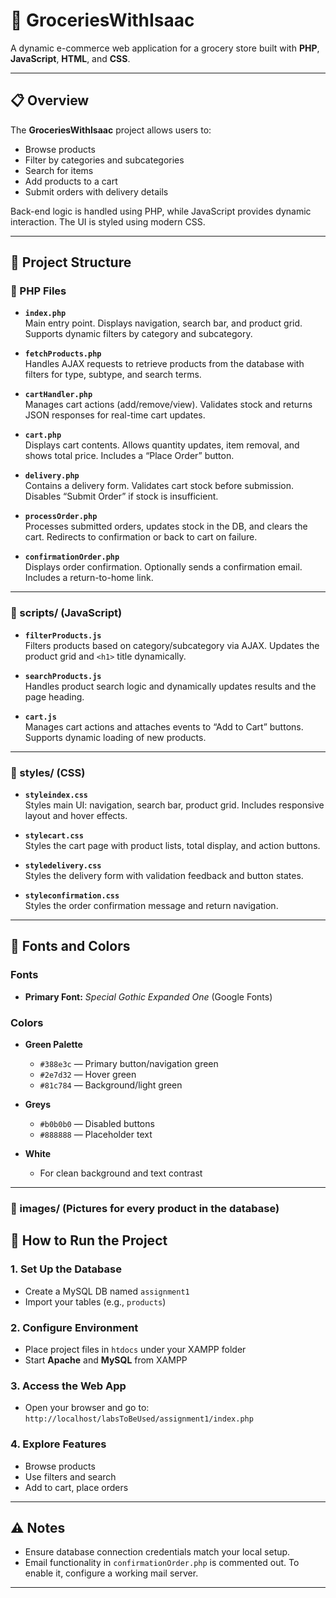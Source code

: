 # 🛒 GroceriesWithIsaac

A dynamic e-commerce web application for a grocery store built with **PHP**, **JavaScript**, **HTML**, and **CSS**.

---

## 📋 Overview

The **GroceriesWithIsaac** project allows users to:

- Browse products
- Filter by categories and subcategories
- Search for items
- Add products to a cart
- Submit orders with delivery details

Back-end logic is handled using PHP, while JavaScript provides dynamic interaction. The UI is styled using modern CSS.

---

## 📁 Project Structure

### 📂 PHP Files

- **`index.php`**  
  Main entry point. Displays navigation, search bar, and product grid. Supports dynamic filters by category and subcategory.

- **`fetchProducts.php`**  
  Handles AJAX requests to retrieve products from the database with filters for type, subtype, and search terms.

- **`cartHandler.php`**  
  Manages cart actions (add/remove/view). Validates stock and returns JSON responses for real-time cart updates.

- **`cart.php`**  
  Displays cart contents. Allows quantity updates, item removal, and shows total price. Includes a “Place Order” button.

- **`delivery.php`**  
  Contains a delivery form. Validates cart stock before submission. Disables “Submit Order” if stock is insufficient.

- **`processOrder.php`**  
  Processes submitted orders, updates stock in the DB, and clears the cart. Redirects to confirmation or back to cart on failure.

- **`confirmationOrder.php`**  
  Displays order confirmation. Optionally sends a confirmation email. Includes a return-to-home link.

---

### 📂 scripts/ (JavaScript)

- **`filterProducts.js`**  
  Filters products based on category/subcategory via AJAX. Updates the product grid and `<h1>` title dynamically.

- **`searchProducts.js`**  
  Handles product search logic and dynamically updates results and the page heading.

- **`cart.js`**  
  Manages cart actions and attaches events to “Add to Cart” buttons. Supports dynamic loading of new products.

---

### 📂 styles/ (CSS)

- **`styleindex.css`**  
  Styles main UI: navigation, search bar, product grid. Includes responsive layout and hover effects.

- **`stylecart.css`**  
  Styles the cart page with product lists, total display, and action buttons.

- **`styledelivery.css`**  
  Styles the delivery form with validation feedback and button states.

- **`styleconfirmation.css`**  
  Styles the order confirmation message and return navigation.

---

## 🎨 Fonts and Colors

### Fonts
- **Primary Font:** *Special Gothic Expanded One* (Google Fonts)

### Colors
- **Green Palette**  
  - `#388e3c` — Primary button/navigation green  
  - `#2e7d32` — Hover green  
  - `#81c784` — Background/light green

- **Greys**  
  - `#b0b0b0` — Disabled buttons  
  - `#888888` — Placeholder text

- **White**  
  - For clean background and text contrast

---

### 📂 images/ (Pictures for every product in the database)

## 🚀 How to Run the Project

### 1. Set Up the Database

- Create a MySQL DB named `assignment1`
- Import your tables (e.g., `products`)

### 2. Configure Environment

- Place project files in `htdocs` under your XAMPP folder
- Start **Apache** and **MySQL** from XAMPP

### 3. Access the Web App

- Open your browser and go to:  
  `http://localhost/labsToBeUsed/assignment1/index.php`

### 4. Explore Features

- Browse products
- Use filters and search
- Add to cart, place orders

---

## ⚠️ Notes

- Ensure database connection credentials match your local setup.
- Email functionality in `confirmationOrder.php` is commented out. To enable it, configure a working mail server.

---


